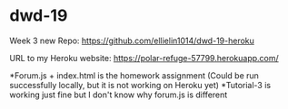 # dwd-19

Week 3 new Repo: https://github.com/ellielin1014/dwd-19-heroku

URL to my Heroku website: https://polar-refuge-57799.herokuapp.com/


*Forum.js + index.html is the homework assignment (Could be run successfully locally, but it is not working on Heroku yet)
*Tutorial-3 is working just fine but I don't know why forum.js is different

